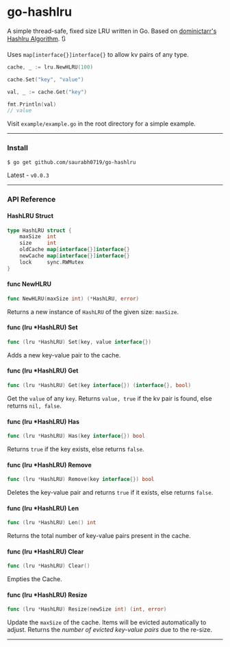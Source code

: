 # go-hashlru

A simple thread-safe, fixed size LRU written in Go. Based on [dominictarr's Hashlru Algorithm](https://github.com/dominictarr/hashlru). :arrows_clockwise:

Uses `map[interface{}]interface{}` to allow kv pairs of any type.

```go
cache, _ := lru.NewHLRU(100)

cache.Set("key", "value")

val, _ := cache.Get("key")

fmt.Println(val)
// value
```

Visit `example/example.go` in the root directory for a simple example.

<hr>

### Install

```sh
$ go get github.com/saurabh0719/go-hashlru
```

Latest - `v0.0.3`

<hr>

### API Reference 

#### HashLRU Struct  

```go
type HashLRU struct {
	maxSize  int
	size     int
	oldCache map[interface{}]interface{}
	newCache map[interface{}]interface{}
	lock     sync.RWMutex
}
```

#### func NewHLRU
```go
func NewHLRU(maxSize int) (*HashLRU, error)
```

Returns a new instance of `HashLRU` of the given size: `maxSize`.

#### func (lru *HashLRU) Set
```go
func (lru *HashLRU) Set(key, value interface{})
```

Adds a new key-value pair to the cache.

#### func (lru *HashLRU) Get
```go
func (lru *HashLRU) Get(key interface{}) (interface{}, bool)
```

Get the `value` of any `key`. Returns `value, true` if the kv pair is found, else returns `nil, false`.

#### func (lru *HashLRU) Has
```go
func (lru *HashLRU) Has(key interface{}) bool
```
Returns `true` if the key exists, else returns `false`.

#### func (lru *HashLRU) Remove
```go
func (lru *HashLRU) Remove(key interface{}) bool
```

Deletes the key-value pair and returns `true` if it exists, else returns `false`.

#### func (lru *HashLRU) Len
```go
func (lru *HashLRU) Len() int
```

Returns the total number of key-value pairs present in the cache.

#### func (lru *HashLRU) Clear
```go
func (lru *HashLRU) Clear()
```

Empties the Cache.

#### func (lru *HashLRU) Resize
```go
func (lru *HashLRU) Resize(newSize int) (int, error)
```

Update the `maxSize` of the cache. Items will be evicted automatically to adjust. Returns the *number of evicted key-value pairs* due to the re-size. 

<hr>